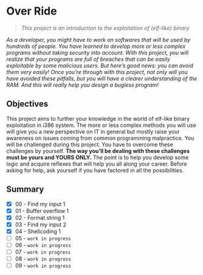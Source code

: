 # Over Ride
> *This project is an introduction to the exploitation of (elf-like) binary*

*As a developer, you might have to work on softwares that will be used by hundreds of people.*
*You have learned to develop more or less complex programs without taking security into account.*
*With this project, you will realize that your programs are full of breaches that can be easily exploitable by some malicious users.*
*But here’s good news: you can avoid them very easily!*
*Once you’re through with this project, not only will you have avoided these pitfalls, but you will have a clearer understanding of the RAM. And this will really help you design a bugless program!*

## Objectives
This project aims to further your knowledge in the world of elf-like binary exploitation in i386 system.
The more or less complex methods you will use will give you a new perspective on IT in general but mostly raise your awareness on issues coming from common programming malpractice.
You will be challenged during this project. You have to overcome these challenges by yourself.
**The way you’ll be dealing with these challenges must be yours and YOURS ONLY.**
The point is to help you develop some logic and acquire reflexes that will help you all along your career.
Before asking for help, ask yourself if you have factored in all the possibilities.

## Summary
- [x] 00 - Find my input 1
- [x] 01 - Buffer overflow 1
- [x] 02 - Format string 1
- [x] 03 - Find my input 2
- [x] 04 - Shellcoding 1
- [ ] 05 - `work in progress`
- [ ] 06 - `work in progress`
- [ ] 07 - `work in progress`
- [ ] 08 - `work in progress`
- [ ] 09 - `work in progress`
